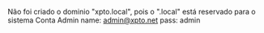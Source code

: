 Não foi criado o dominio "xpto.local", pois o ".local" está reservado para o sistema Conta Admin name: admin@xpto.net
pass: admin
